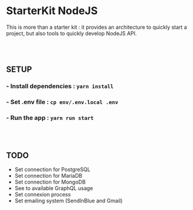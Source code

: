 # StarterKit NodeJS

This is more than a starter kit : it provides an architecture to quickly start a project, but also tools to quickly develop NodeJS API.

<br />
<br />

## SETUP

### - Install dependencies : `yarn install`

### - Set .env file : `cp env/.env.local .env`

### - Run the app : `yarn run start`

<br />
<br />

## TODO

- Set connection for PostgreSQL
- Set connection for MariaDB
- Set connection for MongoDB
- See to available GraphQL usage
- Set connexion process
- Set emailing system (SendInBlue and Gmail)
